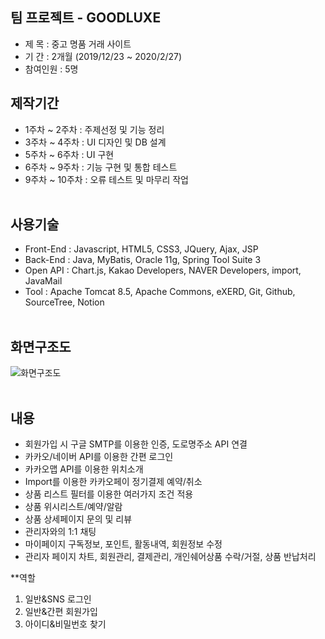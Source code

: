 ## 팀 프로젝트 - GOODLUXE

* 제 목 : 중고 명품 거래 사이트 <br/>
* 기 간 : 2개월 (2019/12/23 ~ 2020/2/27) <br/>
* 참여인원 : 5명<br/>


## 제작기간 

* 1주차 ~ 2주차 : 주제선정 및 기능 정리 <br/>
* 3주차 ~ 4주차 : UI 디자인 및 DB 설계 <br/>
* 5주차 ~ 6주차 : UI 구현 <br/>
* 6주차 ~ 9주차 : 기능 구현 및 통합 테스트 <br/>
* 9주차 ~ 10주차 : 오류 테스트 및 마무리 작업 <br/><br/>


## 사용기술

* Front-End : Javascript, HTML5, CSS3, JQuery, Ajax, JSP <br/>
* Back-End : Java, MyBatis, Oracle 11g, Spring Tool Suite 3 <br/>
* Open API : Chart.js, Kakao Developers, NAVER Developers, import, JavaMail <br/>
* Tool : Apache Tomcat 8.5, Apache Commons, eXERD, Git, Github, SourceTree, Notion <br/><br/>


## 화면구조도

![화면구조도](https://user-images.githubusercontent.com/56961349/78255217-facfef80-7531-11ea-8342-176bff1d62ac.jpg) <br/><br/>


## 내용
* 회원가입 시 구글 SMTP를 이용한 인증, 도로명주소 API 연결 <br/>
* 카카오/네이버 API를 이용한 간편 로그인 <br/>
* 카카오맵 API를 이용한 위치소개 <br/>
* Import를 이용한 카카오페이 정기결제 예약/취소 <br/>
* 상품 리스트 필터를 이용한 여러가지 조건 적용 <br/>
* 상품 위시리스트/예약/알람 <br/>
* 상품 상세페이지 문의 및 리뷰 <br/>
* 관리자와의 1:1 채팅 <br/>
* 마이페이지 구독정보, 포인트, 활동내역, 회원정보 수정 <br/>
* 관리자 페이지 차트, 회원관리, 결제관리, 개인쉐어상품 수락/거절, 상품 반납처리 <br/>

**역할

1. 일반&SNS 로그인
2. 일반&간편 회원가입
3. 아이디&비밀번호 찾기
